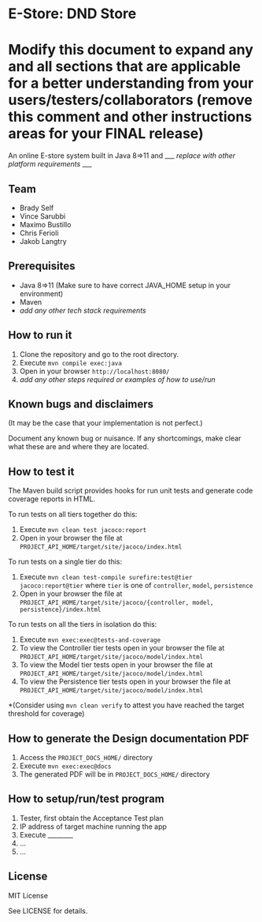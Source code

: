 # E-Store:  DND Store 
# Modify this document to expand any and all sections that are applicable for a better understanding from your users/testers/collaborators (remove this comment and other instructions areas for your FINAL release)

An online E-store system built in Java 8=>11 and ___ _replace with other platform requirements_ ___
  
## Team

- Brady Self
- Vince Sarubbi
- Maximo Bustillo
- Chris Ferioli
- Jakob Langtry


## Prerequisites

- Java 8=>11 (Make sure to have correct JAVA_HOME setup in your environment)
- Maven
-  _add any other tech stack requirements_


## How to run it

1. Clone the repository and go to the root directory.
2. Execute `mvn compile exec:java`
3. Open in your browser `http://localhost:8080/`
4.  _add any other steps required or examples of how to use/run_

## Known bugs and disclaimers
(It may be the case that your implementation is not perfect.)

Document any known bug or nuisance.
If any shortcomings, make clear what these are and where they are located.

## How to test it

The Maven build script provides hooks for run unit tests and generate code coverage
reports in HTML.

To run tests on all tiers together do this:

1. Execute `mvn clean test jacoco:report`
2. Open in your browser the file at `PROJECT_API_HOME/target/site/jacoco/index.html`

To run tests on a single tier do this:

1. Execute `mvn clean test-compile surefire:test@tier jacoco:report@tier` where `tier` is one of `controller`, `model`, `persistence`
2. Open in your browser the file at `PROJECT_API_HOME/target/site/jacoco/{controller, model, persistence}/index.html`

To run tests on all the tiers in isolation do this:

1. Execute `mvn exec:exec@tests-and-coverage`
2. To view the Controller tier tests open in your browser the file at `PROJECT_API_HOME/target/site/jacoco/model/index.html`
3. To view the Model tier tests open in your browser the file at `PROJECT_API_HOME/target/site/jacoco/model/index.html`
4. To view the Persistence tier tests open in your browser the file at `PROJECT_API_HOME/target/site/jacoco/model/index.html`

*(Consider using `mvn clean verify` to attest you have reached the target threshold for coverage)
  
  
## How to generate the Design documentation PDF

1. Access the `PROJECT_DOCS_HOME/` directory
2. Execute `mvn exec:exec@docs`
3. The generated PDF will be in `PROJECT_DOCS_HOME/` directory


## How to setup/run/test program 
1. Tester, first obtain the Acceptance Test plan
2. IP address of target machine running the app
3. Execute ________
4. ...
5. ...

## License

MIT License

See LICENSE for details.
